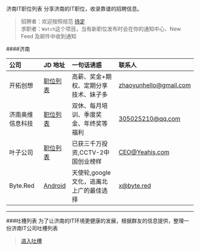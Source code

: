 济南IT职位列表
分享济南的IT职位，收录靠谱的招聘信息。

> 招聘者：欢迎按照规范 [待定](https://github.com/beanu/jobs)  
> 求职者：`Watch`这个项目，当有新职位发布时会在你的通知中心、New Feed 及邮件中收到通知  

####济南

公司  | JD 地址 | 一句话诱惑 | 联系人
:------------- | :------------- | :-------------  | :-------------
开拓创想 | [职位列表](./jobs/北京开拓创想济南分公司.md) | 高薪、奖金+期权、定期分享技术、妹子多 | [zhaoyunhello@gmail.com](mailto:zhaoyunhello@gmail.com "有效期 2015-06-30")
济南奥维信息科技 |[职位列表](./jobs/济南奥维信息科技有限公司.md) |双休、每月培训、季度奖金、年终奖等福利 |[305025210@qq.com](mailto:305025210@qq.com "有效期 2015-12-30")
叶子公司 |[职位列表](./jobs/叶子公司.md) | 已获三千万投资,CCTV-2中国创业榜样 |[CEO@Yeahis.com](mailto:CEO@Yeahis.com "有效期 2015-12-30")
Byte.Red |[Android](./jobs/Byte.Red.md) | 天使轮,google文化，逃离北上广的最佳选择|[x@byte.red](mailto:x@byte.red "有效期 2015-12-30") 








-----------------------------------------------------------------------------
###吐槽列表
为了让济南的IT环境更健康的发展，根据群友的信息提供，整理一份济南IT公司吐槽列表
> [进入吐槽](./fucklist.md)
